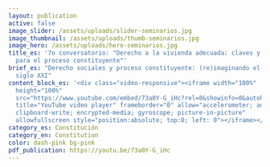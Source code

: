 ```yaml
---
layout: publication
active: false
image_slider: /assets/uploads/slider-seminarios.jpg
image_thumbnail: /assets/uploads/thumb-seminarios.jpg
image_hero: /assets/uploads/hero-seminarios.jpg
title_es: '7o conversatorio: "Derecho a la vivienda adecuada: claves y desafíos
  para el proceso constituyente"'
brief_es: "Derecho sociales y proceso constituyente: (re)imaginando el Chile del
  siglo XXI"
content_block_es: '<div class="video-responsive"><iframe width="100%"
  height="100%"
  src="https://www.youtube.com/embed/73a0Y-G_iHc?rel=0&showinfo=0&autohide=1&modestbranding=1"
  title="YouTube video player" frameborder="0" allow="accelerometer; autoplay;
  clipboard-write; encrypted-media; gyroscope; picture-in-picture"
  allowfullscreen style="position:absolute; top:0; left: 0"></iframe></div>'
category_es: Constitución
category_en: Constitution
color: dash-pink bg-pink
pdf_publication: https://youtu.be/73a0Y-G_iHc
---
```

